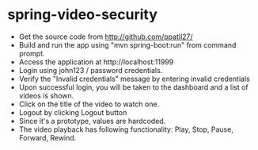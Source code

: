 # spring-video-security
- Get the source code from http://github.com/ppatil27/
- Build and run the app using "mvn spring-boot:run" from command prompt.
- Access the application at http://localhost:11999
- Login using john123 / password credentials.
- Verify the "Invalid credentials" message by entering invalid credentials
- Upon successful login, you will be taken to the dashboard and a list of videos is shown.
- Click on the title of the video to watch one.
- Logout by clicking Logout button
- Since it's a prototype, values are hardcoded.
- The video playback has following functionality: Play, Stop, Pause, Forward, Rewind.
